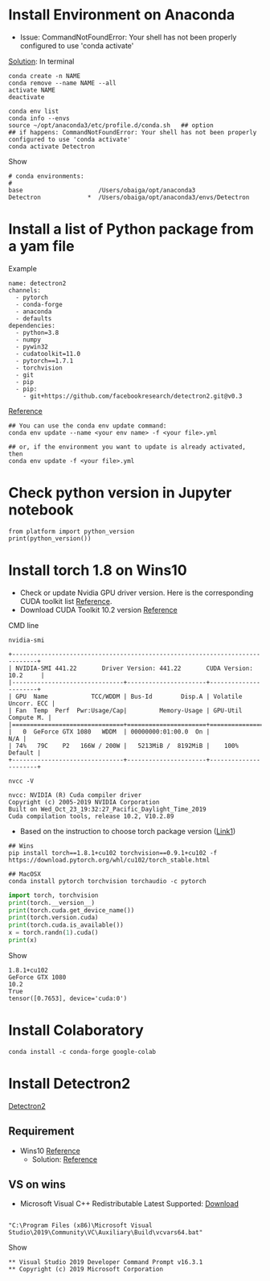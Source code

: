 # Install Environment on Anaconda
- Issue: CommandNotFoundError: Your shell has not been properly configured to use 'conda activate'


[Solution](https://stackoverflow.com/questions/61915607/commandnotfounderror-your-shell-has-not-been-properly-configured-to-use-conda): 
In terminal
```
conda create -n NAME
conda remove --name NAME --all
activate NAME
deactivate

conda env list
conda info --envs
source ~/opt/anaconda3/etc/profile.d/conda.sh   ## option
## if happens: CommandNotFoundError: Your shell has not been properly configured to use 'conda activate'
conda activate Detectron
```
Show
```
# conda environments:
#
base                     /Users/obaiga/opt/anaconda3
Detectron             *  /Users/obaiga/opt/anaconda3/envs/Detectron

```
# Install a list of Python package from a yam file 
Example
```
name: detectron2
channels:
  - pytorch
  - conda-forge
  - anaconda
  - defaults
dependencies:
  - python=3.8
  - numpy
  - pywin32
  - cudatoolkit=11.0
  - pytorch==1.7.1
  - torchvision
  - git
  - pip
  - pip:
    - git+https://github.com/facebookresearch/detectron2.git@v0.3
```
[Reference](https://stackoverflow.com/questions/54492671/how-to-install-list-of-python-libraries-using-yml-file-without-making-new-enviro)
```
## You can use the conda env update command:
conda env update --name <your env name> -f <your file>.yml

## or, if the environment you want to update is already activated, then
conda env update -f <your file>.yml
```

# Check python version in Jupyter notebook
```
from platform import python_version
print(python_version())
```

# Install torch 1.8 on Wins10
- Check or update Nvidia GPU driver version. Here is the corresponding CUDA toolkit list [Reference](https://docs.nvidia.com/cuda/cuda-toolkit-release-notes/index.html). 
- Download CUDA Toolkit 10.2 version [Reference](https://developer.nvidia.com/cuda-10.2-download-archive) 

CMD line
```
nvidia-smi

+-----------------------------------------------------------------------------+
| NVIDIA-SMI 441.22       Driver Version: 441.22       CUDA Version: 10.2     |
|-------------------------------+----------------------+----------------------+
| GPU  Name            TCC/WDDM | Bus-Id        Disp.A | Volatile Uncorr. ECC |
| Fan  Temp  Perf  Pwr:Usage/Cap|         Memory-Usage | GPU-Util  Compute M. |
|===============================+======================+======================|
|   0  GeForce GTX 1080   WDDM  | 00000000:01:00.0  On |                  N/A |
| 74%   79C    P2   166W / 200W |   5213MiB /  8192MiB |    100%      Default |
+-------------------------------+----------------------+----------------------+

nvcc -V

nvcc: NVIDIA (R) Cuda compiler driver
Copyright (c) 2005-2019 NVIDIA Corporation
Built on Wed_Oct_23_19:32:27_Pacific_Daylight_Time_2019
Cuda compilation tools, release 10.2, V10.2.89

```
- Based on the instruction to choose torch package version ([Link1](https://pytorch.org/get-started/previous-versions/))

```
## Wins
pip install torch==1.8.1+cu102 torchvision==0.9.1+cu102 -f https://download.pytorch.org/whl/cu102/torch_stable.html

## MacOSX
conda install pytorch torchvision torchaudio -c pytorch
```
```python 
import torch, torchvision
print(torch.__version__)
print(torch.cuda.get_device_name())
print(torch.version.cuda)
print(torch.cuda.is_available())
x = torch.randn(1).cuda()
print(x)
```
Show
```
1.8.1+cu102
GeForce GTX 1080
10.2
True
tensor([0.7653], device='cuda:0')
```
# Install Colaboratory
```
conda install -c conda-forge google-colab
```

# Install Detectron2
[Detectron2](https://github.com/facebookresearch/detectron2)
## Requirement
- Wins10 [Reference](https://github.com/facebookresearch/detectron2/issues/9)
  - Solution: [Reference](https://medium.com/@yogeshkumarpilli/how-to-install-detectron2-on-windows-10-or-11-2021-aug-with-the-latest-build-v0-5-c7333909676f)

## VS on wins
- Microsoft Visual C++ Redistributable Latest Supported: [Download](https://docs.microsoft.com/en-US/cpp/windows/latest-supported-vc-redist?view=msvc-170)
```

"C:\Program Files (x86)\Microsoft Visual Studio\2019\Community\VC\Auxiliary\Build\vcvars64.bat"
```
Show
```
** Visual Studio 2019 Developer Command Prompt v16.3.1
** Copyright (c) 2019 Microsoft Corporation
```

